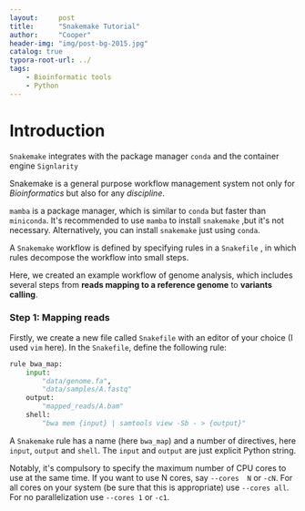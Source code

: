 ```yaml
---
layout:     post
title:      "Snakemake Tutorial"
author:     "Cooper"
header-img: "img/post-bg-2015.jpg"
catalog: true
typora-root-url: ../
tags:
    - Bioinformatic tools
    - Python
---
```


# Introduction

`Snakemake` integrates with the package manager `conda` and the container engine `Signlarity`

Snakemake is a general purpose workflow management system not only for *Bioinformatics* but also for any *discipline*.

`mamba` is a package manager, which is similar to `conda` but faster than `miniconda`. It's recommended to use `mamba` to install `snakemake` ,but it's not necessary. Alternatively, you can install `snakemake` just using `conda`.

A `Snakemake` workflow is defined by specifying rules in a `Snakefile` , in which rules decompose the workflow into small steps.

Here, we created an example workflow of genome analysis, which includes several steps from **reads mapping to a reference genome** to **variants calling**.

### Step 1: Mapping reads

Firstly, we create a new file called `Snakefile` with an editor of your choice (I used `vim` here). In the `Snakefile`, define the following rule:

```python
rule bwa_map:
    input:
        "data/genome.fa",
        "data/samples/A.fastq"
    output:
        "mapped_reads/A.bam"
    shell:
        "bwa mem {input} | samtools view -Sb - > {output}"
```

A `Snakemake` rule has a name (here `bwa_map`) and a number of directives, here `input`, `output` and `shell`. The `input` and `output`  are just explicit Python string.

Notably, it's compulsory to specify the maximum number of CPU cores to use at the same time. If you want to use N cores, say `--cores  N` or `-cN`. For all cores on your system (be sure that this is appropriate) use `--cores all`. For no parallelization use `--cores 1` or `-c1`.











